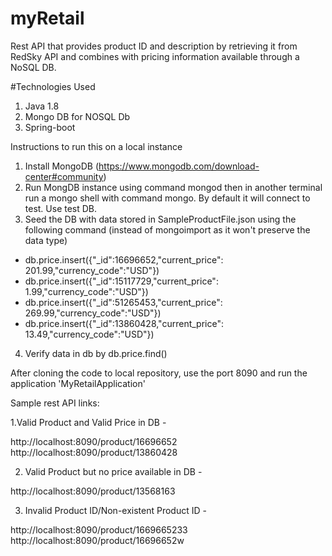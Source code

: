 # myRetail 

Rest API that provides product ID and description by retrieving it from RedSky API and combines with pricing information available through a NoSQL DB.

#Technologies Used
1. Java 1.8
2. Mongo DB for NOSQL Db
3. Spring-boot

Instructions to run this on a local instance 
1. Install MongoDB (https://www.mongodb.com/download-center#community)
2. Run MongDB instance using command mongod then in another terminal run a mongo shell with command mongo. By default it will connect to test. Use test DB.
3. Seed the DB with data stored in SampleProductFile.json using the following command (instead of mongoimport as it won't preserve the data type)
  - db.price.insert({"_id":16696652,"current_price": 201.99,"currency_code":"USD"})
  - db.price.insert({"_id":15117729,"current_price": 1.99,"currency_code":"USD"})
  - db.price.insert({"_id":51265453,"current_price": 269.99,"currency_code":"USD"})
  - db.price.insert({"_id":13860428,"current_price": 13.49,"currency_code":"USD"})

4. Verify data in db by db.price.find()

After cloning the code to local repository, use the port 8090 and run the application 'MyRetailApplication'

Sample rest API links:

1.Valid Product and Valid Price in DB - 

http://localhost:8090/product/16696652 <br>
http://localhost:8090/product/13860428
   
2. Valid Product but no price available in DB - 

http://localhost:8090/product/13568163
  
3. Invalid Product ID/Non-existent Product ID - 

http://localhost:8090/product/1669665233 <br>
http://localhost:8090/product/16696652w


